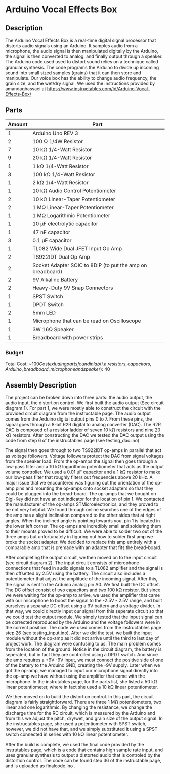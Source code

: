 # Arduino Vocal Effects Box

## Description 
The Arduino Vocal Effects Box is a real-time digital signal processor that distorts audio signals using an Arduino. It samples audio from a microphone, the audio signal is then manipulated digitally by the Arduino, the signal is then converted to analog, and finally output through a speaker. The Arduino code used used to distort sound relies on a technique called granular synthesis. The code programs the Arduino to divide up incoming sound into small sized samples (grains) that it can then store and manipulate.  Our voice box has the ability to change audio frequency, the grain size, and the wet/dry signal. We used the instructions provided by amandaghassaei at https://www.instructables.com/id/Arduino-Vocal-Effects-Box/

## Parts
Amount | Part
------------ | -------------
1 | Arduino Uno REV 3
2 | 100 Ω 1/4W Resistor
7 | 10 kΩ 1/4-Watt Resistor 
9 | 20 kΩ 1/4-Watt Resistor
1 | 1 kΩ 1/4-Watt Resistor 
3 | 100 kΩ 1/4-Watt Resistor
1 | 2 kΩ 1/4-Watt Resistor
1 | 10 kΩ Audio Control Potentiometer
2 | 10 kΩ Linear-Taper Potentiometer
2 | 1 MΩ Linear-Taper Potentiometer
1 | 1 MΩ Logarithmic Potentiometer
1 | 10 μF electrolytic capacitor
1 | 47 nF capacitor
3 | 0.1 μF capacitor
1 | TL082 Wide Dual JFET Input Op Amp
2 | TS922IDT Dual Op Amp
2 | Socket Adapter SOIC to 8DIP (to put the amp on breadboard)
2 | 9V Alkaline Battery
2 | Heavy-Duty 9V Snap Connectors
1 | SPST Switch
1 | DPDT Switch
2 | 5mm LED
1 | Microphone that can be read on Oscilloscope 
1 | 3W 16Ω Speaker
1 | Breadboard with power strips

### Budget
Total Cost: ~$100  
Cost exluding parts found in lab (i.e. resistors, capacitors, Arduino, breadboard, microphone and speaker): ~$40

## Assembly Description 
  The project can be broken down into three parts: the audio output, the audio input, the distortion control. We first built the audio output (See circuit diagram 1). For part 1, we were mostly able to construct the circuit with the provided circuit diagram from the instructable page. The audio output comes from the Arduino digital output pins 0 to 7. From these pins, the signal goes through a 8-bit R2R digital to analog converter (DAC). The R2R DAC is composed of a resistor ladder of seven 10 kΩ resistors and nine 20 kΩ resistors. After constructing the DAC we tested the DAC output using the code from step 6 of the instructables page (see testing_dac.ino)



The signal then goes through to two TS922IDT op-amps in parallel that act as voltage followers. Voltage followers protect the DAC from signal voltages from the speaker load. From the op-amps the signal then goes through a low-pass filter and a 10 kΩ logarithmic  potentiometer that acts as the output volume controller. We used a 0.01 μF capacitor and a 1 kΩ resistor to make our low-pass filter that roughly filters out frequencies above 20 kHz. 
	A major issue that we encountered was figuring out the orientation of the op-amp pins and mounting the op-amps onto socket adapters so that they could be plugged into the bread-board. The op-amps that we bought on Digi-Key did not have an dot indicator for the location of pin 1. We contacted the manufacturer of the op-amps STMicroelectronics, and they proved to be not very helpful. We found through online searches one of the edges of the amp has a slight inclination compared to the other sides that at right angles. When the inclined angle is pointing towards you, pin 1 is located in the lower left corner. The op-amps are incredibly small and soldering them to their mounts proved to be difficult. We were able to solder two out of the three amps but unfortunately in figuring out how to solder first amp we broke the socket adapter. We decided to replace this amp entirely with a comparable amp that is premade with an adapter that fits the bread-board. 
	
After completing the output circuit, we then moved on to the input circuit (see circuit diagram 2). The input circuit consists of microphone connections that feed in audio signals to a TL082 amplifier and the signal is then offsetted by 2.5V using the battery. The circuit also includes a potentiometer that adjust the amplitude of the incoming signal. After this, the signal is sent to the Arduino analog pin A0.
	We first built the DC offset. The DC offset consist of two capacitors and two 100 kΩ resistor. But since we were waiting for the op-amp to arrive, we used the amplifier that came with our microphone to boost the signal to the -2.5V - 2.5V range, and built ourselves a separate DC offset using a 9V battery and a voltage divider. In that way, we could directly input our signal from this seperate circuit so that we could test the output module. We simply tested that the input signal can be corrected reproduced by the Arduino and the voltage followers were in the correct position. The code we used comes from the instructables page step 26 (see testing_input.ino).
	After we did the test, we built the input module without the op-amp as it did not arrive until the third to last day of project work. The diagram were confusing to us. The main problem comes from the location of the ground. Notice in the circuit diagram, the battery is seperated, but in fact they are controlled using a DPDT switch. And since the amp requires a +9V -9V input, we must connect the positive side of one of the battery to the Arduino GND, creating the -9V supply. Later when we got the op-amp, we managed to input our microphone signal directly into the op-amp we have without using the amplifier that came with the microphone. In the instrutables page, for the parts list, she listed a 50 kΩ linear potentiometer, where in fact she used a 10 kΩ linear potentiometer.
	
We then moved on to build the distortion control. In this part, the circuit diagram is fairly straightforward. There are three 1 MΩ potentiometers, two linear and one logarithmic. By changing the resistance, we change the discharge time for the RC circuit, which is measured by the Arduino and from this we adjust the pitch, dry/wet, and grain size of the output signal. In the instructables page, she used a potentiometer with SPST switch, however, we did not have that, and we simply substituted it using a SPST switch connected in series with 10 kΩ linear potentiometer.

After the build is complete, we used the final code provided by the instrutables page, which is a code that contains high sample rate input, and uses granular synthesis to output a distorted audio that is controled by the distortion control. The code can be found step 36 of the instructable page, and is uploaded as finalcode.ino .
